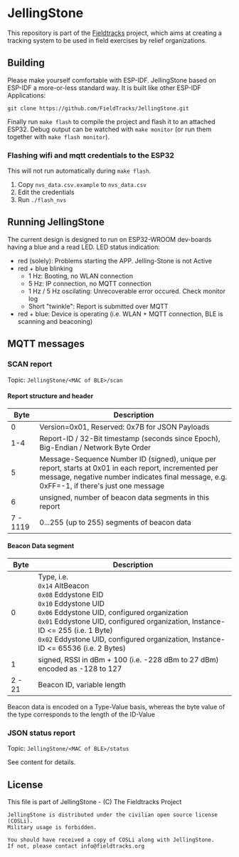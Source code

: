 # JellingStone
This repository is part of the [Fieldtracks](https://fieldtracks.org/) project, which aims at creating a tracking system to be used in field exercises by relief organizations.

## Building

Please make yourself comfortable with ESP-IDF. JellingStone based on ESP-IDF a more-or-less standard way.
It is built like other ESP-IDF Applications:

```
git clone https://github.com/FieldTracks/JellingStone.git
```

Finally run `make flash` to compile the project and flash it to an attached ESP32. Debug output can be watched with `make monitor` (or run them together with `make flash monitor`).

### Flashing wifi and mqtt credentials to the ESP32
This will not run automatically during `make flash`.

1) Copy `nvs_data.csv.example` to `nvs_data.csv`
2) Edit the credentials
3) Run `./flash_nvs`

## Running JellingStone

The current design is designed to run on ESP32-WROOM dev-boards having a blue and a read LED. LED status indication:
 
* red (solely): Problems starting the APP. Jelling-Stone is not Active
* red + blue blinking
  * 1 Hz: Booting, no WLAN connection
  * 5 Hz: IP connection, no MQTT connection
  * 1 Hz / 5 Hz oscilating: Unrecoverable error occured. Check monitor log
  * Short "twinkle": Report is submitted over MQTT
* red + blue: Device is operating (i.e. WLAN + MQTT connection, BLE is scanning and beaconing)

## MQTT messages

### SCAN report
Topic: `JellingStone/<MAC of BLE>/scan`

#### Report structure and header

| Byte     | Description                                                                                                                                                                                        |
|----------|----------------------------------------------------------------------------------------------------------------------------------------------------------------------------------------------------|
| 0        | Version=0x01, Reserved: 0x7B for JSON Payloads                                                                                                                                                     |
| 1-4      | Report-ID / 32-Bit timestamp (seconds since Epoch), Big-Endian / Network Byte Order                                                                                                                |
| 5        | Message-Sequence Number ID (signed), unique per report, starts at 0x01 in each report, incremented per message, negative number indicates final message, e.g. 0xFF=-1, if there's just one message |
| 6        | unsigned, number of beacon data segments in this report                                                                                                                                            |
| 7 - 1119 | 0...255 (up to 255) segments of beacon data                                                                                                                                                        |

#### Beacon Data segment

| Byte   | Description                                                                                                                                                                                                                                                                                                                        |
|--------|------------------------------------------------------------------------------------------------------------------------------------------------------------------------------------------------------------------------------------------------------------------------------------------------------------------------------------|
| 0      | Type, i.e. <br /> `0x14` AltBeacon <br /> `0x08` Eddystone EID <br /> `0x10` Eddystone UID <br /> `0x06` Eddystone UID, configured organization <br > `0x01` Eddystone UID, configured organization, Instance-ID <= 255 (i.e. 1 Byte) <br /> `0x02` Eddystone UID, configured organization, Instance-ID <= 65536 (i.e. 2 Bytes) |
| 1      | signed, RSSI in dBm + 100 (i.e. -228 dBm to 27 dBm) encoded as -128 to 127                                                                                                                                                                                                                                                         |
| 2 - 21 | Beacon ID, variable length                                                                                                                                                                                                                                                                                                         |


Beacon data is encoded on a Type-Value basis, whereas the byte value of the type corresponds to the length of the ID-Value


### JSON status report

Topic: `JellingStone/<MAC of BLE>/status`

See content for details.

## License
This file is part of JellingStone - (C) The Fieldtracks Project

    JellingStone is distributed under the civilian open source license (COSLi).
    Military usage is forbidden.

    You should have received a copy of COSLi along with JellingStone.
    If not, please contact info@fieldtracks.org

